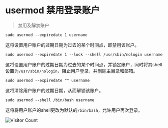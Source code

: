 # usermod 禁用登录账户
> 禁用及解禁账户

```
sudo usermod --expiredate 1 username
```

这将设置用户账户的过期日期为过去的某个时间点，即禁用该账户。

```
sudo usermod --expiredate 1 --lock --shell /usr/sbin/nologin username
```

这将设置用户账户的过期日期为过去的某个时间点，并锁定账户，同时将其shell设置为`/usr/sbin/nologin`，阻止用户登录，并删除主目录和邮箱。

```
sudo usermod --expiredate "" username
```

这将清除用户账户的过期日期，从而解锁该账户。

```
sudo usermod --shell /bin/bash username
```

这将将用户账户的shell更改为默认的`/bin/bash`，允许用户再次登录。

![Visitor Count](https://profile-counter.glitch.me/liuyibao/count.svg)
